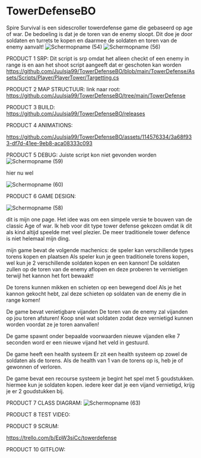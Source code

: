 # TowerDefenseBO
Spire Survival is een sidescroller towerdefense game die gebaseerd op age of war.
De bedoeling is dat je de toren van de enemy sloopt. Dit doe je door soldaten en turrets te kopen en daarmee de soldaten en toren van de enemy aanvalt!
![Schermopname (54)](https://github.com/Juulsja99/TowerDefenseBO/assets/114576334/ed51a53d-c5e9-470d-8a1a-7dbc5766ac9f)
![Schermopname (56)](https://github.com/Juulsja99/TowerDefenseBO/assets/114576334/437827fe-5b05-49f3-84d7-5e67a2034851)

PRODUCT 1 SRP:
Dit script is srp omdat het alleen checkt of een enemy in range is en aan het shoot script aangeeft dat er geschoten kan worden
https://github.com/Juulsja99/TowerDefenseBO/blob/main/TowerDefense/Assets/Scripts/Player/PlayerTower/Targetting.cs

PRODUCT 2 MAP STRUCTUUR:
link naar root: https://github.com/Juulsja99/TowerDefenseBO/tree/main/TowerDefense

PRODUCT 3 BUILD:
https://github.com/Juulsja99/TowerDefenseBO/releases

PRODUCT 4 ANIMATIONS:


https://github.com/Juulsja99/TowerDefenseBO/assets/114576334/3a68f933-df7d-41ee-9eb8-aca08333c093



PRODUCT 5 DEBUG:
Juiste script kon niet gevonden worden
![Schermopname (59)](https://github.com/Juulsja99/TowerDefenseBO/assets/114576334/3a2c733a-c1f1-4381-9fab-36be471c3ef7)

hier nu wel

![Schermopname (60)](https://github.com/Juulsja99/TowerDefenseBO/assets/114576334/9431e0e9-8e3c-4f83-9ed1-d302d8159c63)



PRODUCT 6 GAME DESIGN:

![Schermopname (58)](https://github.com/Juulsja99/TowerDefenseBO/assets/114576334/1a6da53e-9e61-4388-b4fc-48bc1638b7e5)

dit is mijn one page. Het idee was om een simpele versie te bouwen van de classic Age of war. Ik heb voor dit type tower defense gekozen omdat ik dit als kind altijd speelde met veel plezier. De meer traditionele tower defence is niet helemaal mijn ding. 

mijn game bevat de volgende machenics:
de speler kan verschillende types torens kopen en plaatsen
Als speler kun je geen traditionele torens kopen, wel kun je 2 verschillende soldaten kopen en een kannon! De soldaten zullen op de toren van de enemy aflopen en deze proberen te vernietigen terwijl het kannon het fort bewaakt!

De torens kunnen mikken en schieten op een bewegend doel
Als je het kannon gekocht hebt, zal deze schieten op soldaten van de enemy die in range komen!

De game bevat venietigbare vijanden 
De toren van de enemy zal vijanden op jou toren afsturen! Koop snel wat soldaten zodat deze vernietigd kunnen worden voordat ze je toren aanvallen!

De game spawnt onder bepaalde voorwaarden nieuwe vijanden
elke 7 seconden word er een nieuwe vijand het veld in gestuurd.

De game heeft een health systeem
Er zit een health systeem op zowel de soldaten als de torens. Als de health van 1 van de torens op is, heb je of gewonnen of verloren.

De game bevat een recourse systeem
je begint het spel met 5 goudstukken. hiermee kun je soldaten kopen. iedere keer dat je een vijand vernietigd, krijg je er 2 goudstukken bij.


PRODUCT 7 CLASS DIAGRAM:
![Schermopname (63)](https://github.com/Juulsja99/TowerDefenseBO/assets/114576334/1b9b2874-7f2b-4b90-ae7c-12ccde051d26)

PRODUCT 8 TEST VIDEO:

PRODUCT 9 SCRUM:

https://trello.com/b/EpW3siCc/towerdefense

PRODUCT 10 GITFLOW:


